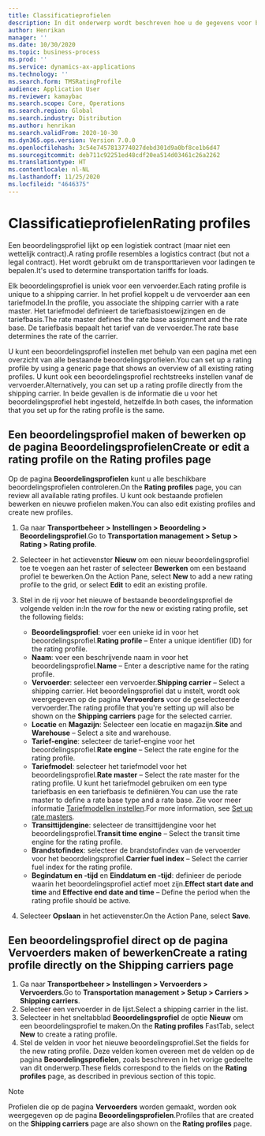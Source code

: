 ```yaml
---
title: Classificatieprofielen
description: In dit onderwerp wordt beschreven hoe u de gegevens voor beoordelingsprofielen instelt.
author: Henrikan
manager: ''
ms.date: 10/30/2020
ms.topic: business-process
ms.prod: ''
ms.service: dynamics-ax-applications
ms.technology: ''
ms.search.form: TMSRatingProfile
audience: Application User
ms.reviewer: kamaybac
ms.search.scope: Core, Operations
ms.search.region: Global
ms.search.industry: Distribution
ms.author: henrikan
ms.search.validFrom: 2020-10-30
ms.dyn365.ops.version: Version 7.0.0
ms.openlocfilehash: 3c54e7457813774027debd301d9a0bf8ce1b6d47
ms.sourcegitcommit: deb711c92251ed48cdf20ea514d03461c26a2262
ms.translationtype: HT
ms.contentlocale: nl-NL
ms.lasthandoff: 11/25/2020
ms.locfileid: "4646375"
---
```

# <a name="rating-profiles"></a><span data-ttu-id="89883-103">Classificatieprofielen</span><span class="sxs-lookup"><span data-stu-id="89883-103">Rating profiles</span></span>

<span data-ttu-id="89883-104">Een beoordelingsprofiel lijkt op een logistiek contract (maar niet een wettelijk contract).</span><span class="sxs-lookup"><span data-stu-id="89883-104">A rating profile resembles a logistics contract (but not a legal contract).</span></span> <span data-ttu-id="89883-105">Het wordt gebruikt om de transporttarieven voor ladingen te bepalen.</span><span class="sxs-lookup"><span data-stu-id="89883-105">It's used to determine transportation tariffs for loads.</span></span> 

<span data-ttu-id="89883-106">Elk beoordelingsprofiel is uniek voor een vervoerder.</span><span class="sxs-lookup"><span data-stu-id="89883-106">Each rating profile is unique to a shipping carrier.</span></span> <span data-ttu-id="89883-107">In het profiel koppelt u de vervoerder aan een tariefmodel.</span><span class="sxs-lookup"><span data-stu-id="89883-107">In the profile, you associate the shipping carrier with a rate master.</span></span> <span data-ttu-id="89883-108">Het tariefmodel definieert de tariefbasistoewijzingen en de tariefbasis.</span><span class="sxs-lookup"><span data-stu-id="89883-108">The rate master defines the rate base assignment and the rate base.</span></span> <span data-ttu-id="89883-109">De tariefbasis bepaalt het tarief van de vervoerder.</span><span class="sxs-lookup"><span data-stu-id="89883-109">The rate base determines the rate of the carrier.</span></span>

<span data-ttu-id="89883-110">U kunt een beoordelingsprofiel instellen met behulp van een pagina met een overzicht van alle bestaande beoordelingsprofielen.</span><span class="sxs-lookup"><span data-stu-id="89883-110">You can set up a rating profile by using a generic page that shows an overview of all existing rating profiles.</span></span> <span data-ttu-id="89883-111">U kunt ook een beoordelingsprofiel rechtstreeks instellen vanaf de vervoerder.</span><span class="sxs-lookup"><span data-stu-id="89883-111">Alternatively, you can set up a rating profile directly from the shipping carrier.</span></span> <span data-ttu-id="89883-112">In beide gevallen is de informatie die u voor het beoordelingsprofiel hebt ingesteld, hetzelfde.</span><span class="sxs-lookup"><span data-stu-id="89883-112">In both cases, the information that you set up for the rating profile is the same.</span></span>

## <a name="create-or-edit-a-rating-profile-on-the-rating-profiles-page"></a><span data-ttu-id="89883-113">Een beoordelingsprofiel maken of bewerken op de pagina Beoordelingsprofielen</span><span class="sxs-lookup"><span data-stu-id="89883-113">Create or edit a rating profile on the Rating profiles page</span></span>

<span data-ttu-id="89883-114">Op de pagina **Beoordelingsprofielen** kunt u alle beschikbare beoordelingsprofielen controleren.</span><span class="sxs-lookup"><span data-stu-id="89883-114">On the **Rating profiles** page, you can review all available rating profiles.</span></span> <span data-ttu-id="89883-115">U kunt ook bestaande profielen bewerken en nieuwe profielen maken.</span><span class="sxs-lookup"><span data-stu-id="89883-115">You can also edit existing profiles and create new profiles.</span></span>

1. <span data-ttu-id="89883-116">Ga naar **Transportbeheer \> Instellingen \> Beoordeling \> Beoordelingsprofiel**.</span><span class="sxs-lookup"><span data-stu-id="89883-116">Go to **Transportation management \> Setup \> Rating \> Rating profile**.</span></span>
1. <span data-ttu-id="89883-117">Selecteer in het actievenster **Nieuw** om een nieuw beoordelingsprofiel toe te voegen aan het raster of selecteer **Bewerken** om een bestaand profiel te bewerken.</span><span class="sxs-lookup"><span data-stu-id="89883-117">On the Action Pane, select **New** to add a new rating profile to the grid, or select **Edit** to edit an existing profile.</span></span>
1. <span data-ttu-id="89883-118">Stel in de rij voor het nieuwe of bestaande beoordelingsprofiel de volgende velden in:</span><span class="sxs-lookup"><span data-stu-id="89883-118">In the row for the new or existing rating profile, set the following fields:</span></span>

    - <span data-ttu-id="89883-119">**Beoordelingsprofiel**: voer een unieke id in voor het beoordelingsprofiel.</span><span class="sxs-lookup"><span data-stu-id="89883-119">**Rating profile** – Enter a unique identifier (ID) for the rating profile.</span></span>
    - <span data-ttu-id="89883-120">**Naam**: voer een beschrijvende naam in voor het beoordelingsprofiel.</span><span class="sxs-lookup"><span data-stu-id="89883-120">**Name** – Enter a descriptive name for the rating profile.</span></span>
    - <span data-ttu-id="89883-121">**Vervoerder**: selecteer een vervoerder.</span><span class="sxs-lookup"><span data-stu-id="89883-121">**Shipping carrier** – Select a shipping carrier.</span></span> <span data-ttu-id="89883-122">Het beoordelingsprofiel dat u instelt, wordt ook weergegeven op de pagina **Vervoerders** voor de geselecteerde vervoerder.</span><span class="sxs-lookup"><span data-stu-id="89883-122">The rating profile that you're setting up will also be shown on the **Shipping carriers** page for the selected carrier.</span></span>
    - <span data-ttu-id="89883-123">**Locatie** en **Magazijn**: Selecteer een locatie en magazijn.</span><span class="sxs-lookup"><span data-stu-id="89883-123">**Site** and **Warehouse** – Select a site and warehouse.</span></span>
    - <span data-ttu-id="89883-124">**Tarief-engine**: selecteer de tarief-engine voor het beoordelingsprofiel.</span><span class="sxs-lookup"><span data-stu-id="89883-124">**Rate engine** – Select the rate engine for the rating profile.</span></span>
    - <span data-ttu-id="89883-125">**Tariefmodel**: selecteer het tariefmodel voor het beoordelingsprofiel.</span><span class="sxs-lookup"><span data-stu-id="89883-125">**Rate master** – Select the rate master for the rating profile.</span></span> <span data-ttu-id="89883-126">U kunt het tariefmodel gebruiken om een type tariefbasis en een tariefbasis te definiëren.</span><span class="sxs-lookup"><span data-stu-id="89883-126">You can use the rate master to define a rate base type and a rate base.</span></span> <span data-ttu-id="89883-127">Zie voor meer informatie [Tariefmodellen instellen](set-up-rate-masters.md).</span><span class="sxs-lookup"><span data-stu-id="89883-127">For more information, see [Set up rate masters](set-up-rate-masters.md).</span></span>
    - <span data-ttu-id="89883-128">**Transittijdengine**: selecteer de transittijdengine voor het beoordelingsprofiel.</span><span class="sxs-lookup"><span data-stu-id="89883-128">**Transit time engine** – Select the transit time engine for the rating profile.</span></span>
    - <span data-ttu-id="89883-129">**Brandstofindex**: selecteer de brandstofindex van de vervoerder voor het beoordelingsprofiel.</span><span class="sxs-lookup"><span data-stu-id="89883-129">**Carrier fuel index** – Select the carrier fuel index for the rating profile.</span></span>
    - <span data-ttu-id="89883-130">**Begindatum en -tijd** en **Einddatum en -tijd**: definieer de periode waarin het beoordelingsprofiel actief moet zijn.</span><span class="sxs-lookup"><span data-stu-id="89883-130">**Effect start date and time** and **Effective end date and time** – Define the period when the rating profile should be active.</span></span>

1. <span data-ttu-id="89883-131">Selecteer **Opslaan** in het actievenster.</span><span class="sxs-lookup"><span data-stu-id="89883-131">On the Action Pane, select **Save**.</span></span>

## <a name="create-a-rating-profile-directly-on-the-shipping-carriers-page"></a><span data-ttu-id="89883-132">Een beoordelingsprofiel direct op de pagina Vervoerders maken of bewerken</span><span class="sxs-lookup"><span data-stu-id="89883-132">Create a rating profile directly on the Shipping carriers page</span></span>

1. <span data-ttu-id="89883-133">Ga naar **Transportbeheer \> Instellingen \> Vervoerders \> Vervoerders**.</span><span class="sxs-lookup"><span data-stu-id="89883-133">Go to **Transportation management \> Setup \> Carriers \> Shipping carriers**.</span></span>
1. <span data-ttu-id="89883-134">Selecteer een vervoerder in de lijst.</span><span class="sxs-lookup"><span data-stu-id="89883-134">Select a shipping carrier in the list.</span></span>
1. <span data-ttu-id="89883-135">Selecteer in het sneltabblad **Beoordelingsprofiel** de optie **Nieuw** om een beoordelingsprofiel te maken.</span><span class="sxs-lookup"><span data-stu-id="89883-135">On the **Rating profiles** FastTab, select **New** to create a rating profile.</span></span>
1. <span data-ttu-id="89883-136">Stel de velden in voor het nieuwe beoordelingsprofiel.</span><span class="sxs-lookup"><span data-stu-id="89883-136">Set the fields for the new rating profile.</span></span> <span data-ttu-id="89883-137">Deze velden komen overeen met de velden op de pagina **Beoordelingsprofielen**, zoals beschreven in het vorige gedeelte van dit onderwerp.</span><span class="sxs-lookup"><span data-stu-id="89883-137">These fields correspond to the fields on the **Rating profiles** page, as described in previous section of this topic.</span></span>

> [!NOTE]
> <span data-ttu-id="89883-138">Profielen die op de pagina **Vervoerders** worden gemaakt, worden ook weergegeven op de pagina **Beoordelingsprofielen**.</span><span class="sxs-lookup"><span data-stu-id="89883-138">Profiles that are created on the **Shipping carriers** page are also shown on the **Rating profiles** page.</span></span>
